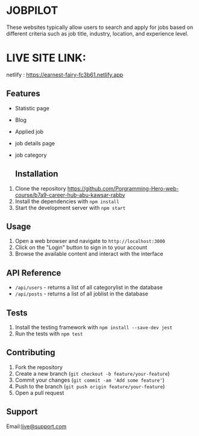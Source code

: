 # JOBPILOT

These websites typically allow users to search and apply for jobs based on different criteria such as job title, industry, location, and experience level.

# LIVE SITE LINK:
netlify : https://earnest-fairy-fc3b61.netlify.app

## Features

- Statistic page
- Blog
- Applied job
- job details page 
- job category
  

  ## Installation

1. Clone the repository https://github.com/Porgramming-Hero-web-course/b7a9-career-hub-abu-kawsar-rabby
2. Install the dependencies with `npm install`
3. Start the development server with `npm start`

## Usage

1. Open a web browser and navigate to `http://localhost:3000`
2. Click on the "Login" button to sign in to your account
3. Browse the available content and interact with the interface

## API Reference


- `/api/users` - returns a list of all categorylist in the database
- `/api/posts` - returns a list of all joblist in the database

## Tests

1. Install the testing framework with `npm install --save-dev jest`
2. Run the tests with `npm test`

## Contributing

1. Fork the repository
2. Create a new branch (`git checkout -b feature/your-feature`)
3. Commit your changes (`git commit -am 'Add some feature'`)
4. Push to the branch (`git push origin feature/your-feature`)
5. Open a pull request


## Support

Email:live@support.com




